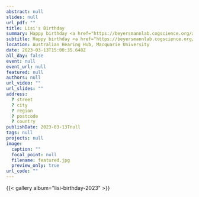 ```yaml
---
abstract: null
slides: null
url_pdf: ""
title: Lisi's Birthday
summary: Happy birthday <a href="https://beyersmannlab.cogscience.org/author/dr.-elisabeth-lisi-beyersmann/" target="_blank">Lisi Beyersmann</a>!
subtitle: Happy birthday <a href="https://beyersmannlab.cogscience.org/author/dr.-elisabeth-lisi-beyersmann/" target="_blank">Lisi Beyersmann</a>!
location: Australian Hearing Hub, Macquarie University
date: 2023-03-13T15:00:35.648Z
all_day: false
event: null
event_url: null
featured: null
authors: null
url_video: ""
url_slides: ""
address:
  ? street
  ? city
  ? region
  ? postcode
  ? country
publishDate: 2023-03-13Tnull
tags: null
projects: null
image:
  caption: ""
  focal_point: null
  filename: featured.jpg
  preview_only: true
url_code: ""
---
```


{{< gallery album="lisi-birthday-2023" >}}
